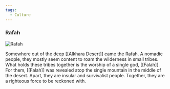 ```yaml
---
tags:
  - Culture
---
```


### Rafah

![Rafah](raffah.png)

Somewhere out of the deep [[Alkhara Desert]] came the Rafah. A nomadic people, they mostly seem content to roam the wilderness in small tribes.
What holds these tribes together is the worship of a single god, [[Falah]]. For them, [[Falah]] was revealed atop the single mountain in the middle of the desert.
Apart, they are insular and survivalist people. Together, they are a righteous force to be reckoned with.